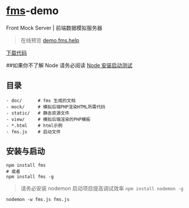 # [fms](http://fms.help/)-demo

Front Mock Server | 前端数据模拟服务器

> 在线预览 [demo.fms.help](http://demo.fms.help/)

[下载代码](https://github.com/nimojs/fms-demo/archive/master.zip)

##如果你不了解 Node 请务必阅读 [Node 安装启动测试](http://www.jb51.net/article/50837.htm)


## 目录
```shell
- doc/      # fms 生成的文档
- mock/     # 模拟后端PHP渲染HTML所需代码
- static/   # 静态资源文件
- view/     # 模拟后端渲染的PHP模板
- *.html    # html示例
- fms.js    # 启动文件
```


## 安装与启动 

```shell
npm install fms
# 或者
npm install fms -g
```

> 请务必安装 nodemon 启动项目提高调试效率 `npm install nodemon -g`

```shell
nodemon -w fms.js fms.js
```